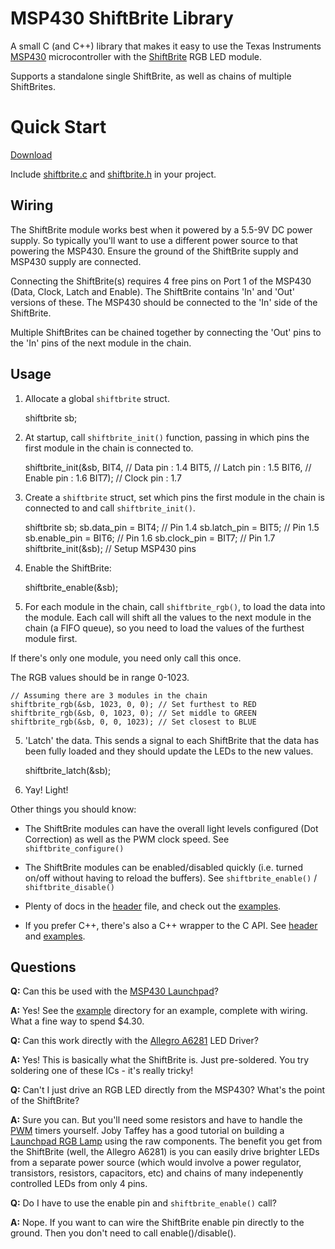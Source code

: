 MSP430 ShiftBrite Library
=========================

A small C (and C++) library that makes it easy to use the Texas Instruments [MSP430](http://www.ti.com/lsds/ti/microcontroller/16-bit_msp430/overview.page)
microcontroller with the
[ShiftBrite](http://docs.macetech.com/doku.php/shiftbrite) RGB LED module.

Supports a standalone single ShiftBrite, as well as chains of
multiple ShiftBrites.

Quick Start
===========

[Download](https://github.com/joewalnes/msp430-shiftbrite/zipball/master)

Include [shiftbrite.c](https://github.com/joewalnes/msp430-shiftbrite/blob/master/shiftbrite.c)
and [shiftbrite.h](https://github.com/joewalnes/msp430-shiftbrite/blob/master/shiftbrite.h) in your project.

Wiring
------

The ShiftBrite module works best when it powered by a 5.5-9V DC
power supply. So typically you'll want to use a different power
source to that powering the MSP430. Ensure the ground of the
ShiftBrite supply and MSP430 supply are connected.

Connecting the ShiftBrite(s) requires 4 free pins on Port 1 of
the MSP430 (Data, Clock, Latch and Enable). The ShiftBrite
contains 'In' and 'Out' versions of these. The MSP430 should
be connected to the 'In' side of the ShiftBrite.

Multiple ShiftBrites can be chained together by connecting the
'Out' pins to the 'In' pins of the next module in the chain.

Usage
-----

1) Allocate a global `shiftbrite` struct.

    shiftbrite sb;

2) At startup, call `shiftbrite_init()` function, passing in which pins the first  module in the chain is connected to.

    shiftbrite_init(&sb,
                    BIT4,  // Data pin   : 1.4
                    BIT5,  // Latch pin  : 1.5
                    BIT6,  // Enable pin : 1.6
                    BIT7); // Clock pin  : 1.7

2) Create a `shiftbrite` struct, set which pins the first
module in the chain is connected to and call `shiftbrite_init()`.

    shiftbrite sb;
    sb.data_pin   = BIT4; // Pin 1.4
    sb.latch_pin  = BIT5; // Pin 1.5
    sb.enable_pin = BIT6; // Pin 1.6
    sb.clock_pin  = BIT7; // Pin 1.7
    shiftbrite_init(&sb); // Setup MSP430 pins

3) Enable the ShiftBrite:

    shiftbrite_enable(&sb);

4) For each module in the chain, call `shiftbrite_rgb()`, to
load the data into the module. Each call will shift all the
values to the next module in the chain (a FIFO queue), so you
need to load the values of the furthest module first.

If there's only one module, you need only call this once.

The RGB values should be in range 0-1023.

    // Assuming there are 3 modules in the chain
    shiftbrite_rgb(&sb, 1023, 0, 0); // Set furthest to RED
    shiftbrite_rgb(&sb, 0, 1023, 0); // Set middle to GREEN
    shiftbrite_rgb(&sb, 0, 0, 1023); // Set closest to BLUE

5) 'Latch' the data. This sends a signal to each ShiftBrite
that the data has been fully loaded and they should update
the LEDs to the new values.

    shiftbrite_latch(&sb);

6) Yay! Light!

Other things you should know:

*   The ShiftBrite modules can have the overall light levels
    configured (Dot Correction) as well as the PWM clock speed.
    See `shiftbrite_configure()`

*   The ShiftBrite modules can be enabled/disabled quickly
    (i.e. turned on/off without having to reload the buffers).
    See `shiftbrite_enable()` / `shiftbrite_disable()`

*   Plenty of docs in the [header](https://github.com/joewalnes/msp430-shiftbrite/blob/master/shiftbrite.h)
    file, and check out the
    [examples](https://github.com/joewalnes/msp430-shiftbrite/tree/master/example).

*   If you prefer C++, there's also a C++ wrapper to the C API.
    See [header](https://github.com/joewalnes/msp430-shiftbrite/blob/master/shiftbrite.h)
    and [examples](https://github.com/joewalnes/msp430-shiftbrite/tree/master/example/cpp).

Questions
---------

**Q:** Can this be used with the [MSP430
Launchpad](http://ti.com/launchpad)?

**A:** Yes! See the [example](https://github.com/joewalnes/msp430-shiftbrite/tree/master/example)
directory for an example, complete with wiring. What a fine way to spend
$4.30.

**Q:** Can this work directly with the [Allegro
A6281](http://www.allegromicro.com/en/Products/Part_Numbers/6281/) LED
Driver?

**A:** Yes! This is basically what the ShiftBrite is. Just pre-soldered.
You try soldering one of these ICs - it's really tricky!

**Q:** Can't I just drive an RGB LED directly from the MSP430? What's
the point of the ShiftBrite?

**A:** Sure you can. But you'll need some resistors and have to handle
the [PWM](http://en.wikipedia.org/wiki/Pulse-width_modulation) timers 
yourself. Joby Taffey has a good tutorial on building a
[Launchpad RGB Lamp](http://blog.hodgepig.org/2010/09/30/jam-jar-lamp/)
using the raw components. The benefit you get from the ShiftBrite (well,
the Allegro A6281) is you can easily drive brighter LEDs from a separate
power source (which would involve a power regulator, transistors,
resistors, capacitors, etc) and chains of many indepenently controlled
LEDs from only 4 pins.

**Q:** Do I have to use the enable pin and `shiftbrite_enable()` call?

**A:** Nope. If you want to can wire the ShiftBrite enable pin directly
to the ground. Then you don't need to call enable()/disable().
